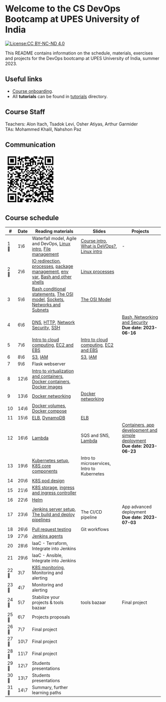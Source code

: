 # Welcome to the CS DevOps Bootcamp at UPES University of India

[![License:CC BY-NC-ND 4.0](https://img.shields.io/badge/License-CC%20BY--NC--ND%204.0-lightgrey.svg)](https://creativecommons.org/licenses/by-nc-nd/4.0/)

This README contains information on the schedule, materials, exercises and projects for the DevOps bootcamp at UPES University of India, summer 2023.

## Useful links

- [Course onboarding](onboarding.md).
- All **tutorials** can be found in [tutorials](tutorials) directory.

## Course Staff

Teachers: Alon Itach, Tsadok Levi, Osher Atiyas, Arthur Garmider       
TAs: Mohammed Khalil, Nahshon Paz 

## Communication 

![](.img/slack.png)

## Course schedule

| #     | Date  | Reading materials                                                                                                                                                                                                                                                             | Slides                                                                                                                                                                                                                                                           | Projects                                                                                                      |
|-------|-------|-------------------------------------------------------------------------------------------------------------------------------------------------------------------------------------------------------------------------------------------------------------------------------|------------------------------------------------------------------------------------------------------------------------------------------------------------------------------------------------------------------------------------------------------------------|---------------------------------------------------------------------------------------------------------------|
| 1 🤝  | 	1\6  | Waterfall model, Agile and DevOps, [Linux intro](tutorials/linux_intro.md), [File management](tutorials/linux_file_management.md)                                                                                                                                             | [Course intro](https://alonitac.github.io/DevOpsBootcampUPES/slides/intro.html), [What is DeVOps?](https://alonitac.github.io/DevOpsBootcampUPES/slides/whatisdevops.html), [Linux intro](https://alonitac.github.io/DevOpsBootcampUPES/slides/linux_intro.html) | -                                                                                                             |
| 2 🤝  | 	2\6  | [IO redirection](tutorials/linux_io_redirection.md), [processes](tutorials/linux_processes.md), [package management](tutorials/linux_package_management.md), [env var](tutorials/linux_environment_variables.md), [Bash and other shells](tutorials/bash_and_other_shells.md) | [Linux processes](https://alonitac.github.io/DevOpsBootcampUPES/slides/linux_processes.html)                                                                                                                                                                     |                                                                                                               |
| 3     | 5\6   | [Bash conditional statements](tutorials/bash_conditional_statements.md), [The OSI model](tutorials/networking_OSI_model.md), [Sockets](tutorials/networking_linux_sockets.md), [Networks and Subnets](tutorials/networking_computer_nets.md)                                  | [The OSI Model](https://alonitac.github.io/DevOpsBootcampUPES/slides/networking_OSI_model.html)                                                                                                                                                                  |                                                                                                               |
| 4     | 6\6   | [DNS](tutorials/networking_dns.md), [HTTP](tutorials/networking_http.md),  [Network Security](tutorials/networking_security.md), [SSH](tutorials/networking_ssh.md)                                                                                                           |                                                                                                                                                                                                                                                                  | [Bash, Networking and Security](projects/bash_networking_security) <br> **Due date: 2023-06-16**              | 
| 5     | 7\6   | [Intro to cloud computing](tutorials/aws_intro.md), [EC2 and EBS](tutorials/aws_ec2_ebs.md)                                                                                                                                                                                   | [Intro to cloud computing](https://alonitac.github.io/DevOpsBootcampUPES/slides/aws_intro.html), [EC2 and EBS](https://alonitac.github.io/DevOpsBootcampUPES/slides/aws_ec2_ebs.html)                                                                            |                                                                                                               |
| 6     | 8\6   | [S3](tutorials/aws_s3.md), [IAM](tutorials/aws_iam.md)                                                                                                                                                                                                                        | [S3](https://alonitac.github.io/DevOpsBootcampUPES/slides/aws_s3.html), [IAM](https://alonitac.github.io/DevOpsBootcampUPES/slides/aws_iam.html)                                                                                                                 |                                                                                                               |
| 7     | 9\6   | Flask webserver                                                                                                                                                                                                                                                               |                                                                                                                                                                                                                                                                  |                                                                                                               |
| 8     | 12\6  | [Intro to virtualization and containers](tutorials/docker_intro.md), [Docker containers](tutorials/docker_containers.md), [Docker images](tutorials/docker_images.md)                                                                                                         |                                                                                                                                                                                                                                                                  |                                                                                                               |
| 9     | 13\6  | [Docker networking](tutorials/docker_networking.md)                                                                                                                                                                                                                           | [Docker networking](https://alonitac.github.io/DevOpsBootcampUPES/slides/docker_networking.html)                                                                                                                                                                 |                                                                                                               |
| 10    | 14\6  | [Docker volumes](tutorials/docker_volumes.md), [Docker compose](tutorials/docker_compose.md)                                                                                                                                                                                  |                                                                                                                                                                                                                                                                  |                                                                                                               |
| 11    | 15\6  | [ELB](tutorials/aws_elb.md), [DynamoDB](tutorials/aws_dynamodb.md)                                                                                                                                                                                                            | [ELB](https://alonitac.github.io/DevOpsBootcampUPES/slides/aws_elb.html)                                                                                                                                                                                         |                                                                                                               |
| 12    | 16\6  | [Lambda](tutorials/aws_lambda.md)                                                                                                                                                                                                                                             | SQS and SNS, [Lambda](https://alonitac.github.io/DevOpsBootcampUPES/slides/aws_lambda.html)                                                                                                                                                                      | [Containers, app development and simple deployment](projects/app_development_I) <br> **Due date: 2023-06-23** |
| 13    | 19\6  | [Kubernetes setup](), [K8S core components]()                                                                                                                                                                                                                                 | Intro to microservices, Intro to Kubernetes                                                                                                                                                                                                                      |                                                                                                               |
| 14    | 20\6  | [K8S pod design]()                                                                                                                                                                                                                                                            |                                                                                                                                                                                                                                                                  |                                                                                                               |
| 15    | 21\6  | [K8S storage](), [ingress and ingress controller]()                                                                                                                                                                                                                           |                                                                                                                                                                                                                                                                  |                                                                                                               | 
| 16    | 22\6  | [Helm]()                                                                                                                                                                                                                                                                      |                                                                                                                                                                                                                                                                  |                                                                                                               |
| 17    | 23\6  | [Jenkins server setup](), [The build and deploy pipelines]()                                                                                                                                                                                                                  | The CI/CD pipeline                                                                                                                                                                                                                                                   | App advanced deployment<br>**Due date: 2023-07-03**                                                           |
| 18    | 26\6  | [Pull request testing]()                                                                                                                                                                                                                                                      | Git workflows                                                                                                                                                                                                                                                                 |                                                                                                               |
| 19    | 27\6  | [Jenkins agents]()                                                                                                                                                                                                                                                            |                                                                                                                                                                                                                                                               |                                                                                                               |
| 20    | 28\6  | IaaC - Terraform, Integrate into Jenkins                                                                                                                                                                                                                                      |                                                                                                                                                                                                                                                                  |                                                                                                               |
| 21    | 29\6  | IaaC - Ansible, Integrate into Jenkins                                                                                                                                                                                                                                        |                                                                                                                                                                                                                                                                  |                                                                                                               |
| 22 🤝 | 	3\7  | [K8S monitoring](), Monitoring and alerting                                                                                                                                                                                                                                   |                                                                                                                                                                                                                                                                  |                                                                                                               |
| 23 🤝 | 	4\7  | Monitoring and alerting                                                                                                                                                                                                                                                       |                                                                                                                                                                                                                                                                  |                                                                                                               |
| 24 🤝 | 	5\7  | Stabilize your projects & tools bazaar                                                                                                                                                                                                                                        | tools bazaar                                                                                                                                                                                                                                                     | Final project                                                                                                 | 
| 25 🤝 | 	6\7  | Projects proposals                                                                                                                                                                                                                                                            |                                                                                                                                                                                                                                                                  |                                                                                                               |
| 26 🤝 | 	7\7  | Final project                                                                                                                                                                                                                                                                 |                                                                                                                                                                                                                                                                  |                                                                                                               |
| 27 🤝 | 	10\7 | Final project                                                                                                                                                                                                                                                                 |                                                                                                                                                                                                                                                                  |                                                                                                               |
| 28 🤝 | 	11\7 | Final project                                                                                                                                                                                                                                                                 |                                                                                                                                                                                                                                                                  |                                                                                                               |
| 29 🤝 | 	12\7 | Students presentations                                                                                                                                                                                                                                                        |                                                                                                                                                                                                                                                                  |                                                                                                               |
| 30 🤝 | 	13\7 | Students presentations                                                                                                                                                                                                                                                        |                                                                                                                                                                                                                                                                  |                                                                                                               |
| 31 🤝 | 	14\7 | Summary, further learning paths                                                                                                                                                                                                                                               |                                                                                                                                                                                                                                                                  |                                                                                                               |





